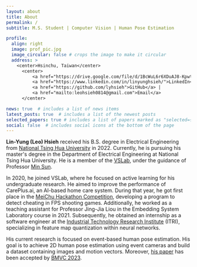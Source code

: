 ```yaml
---
layout: about
title: About
permalink: /
subtitle: M.S. Student | Computer Vision | Human Pose Estimation

profile:
  align: right
  image: prof_pic.jpg
  image_circular: false # crops the image to make it circular
  address: >
    <center>Hsinchu, Taiwan</center>
      <center>
          <a href="https://drive.google.com/file/d/1BcWuL6r6XDuAJ8-KpwtaatH3_aoo7n30/view?usp=sharing">CV</a> | 
          <a href="https://www.linkedin.com/in/linyunghsieh/">LinkedIn</a> <br>
          <a href="https://github.com/lyhsieh">GitHub</a> |
          <a href="mailto:leohsieh0814@gmail.com">Email</a>
      </center>

news: true  # includes a list of news items
latest_posts: true  # includes a list of the newest posts
selected_papers: true # includes a list of papers marked as "selected={true}"
social: false  # includes social icons at the bottom of the page
---
```


<!-- Write your biography here. Tell the world about yourself. Link to your favorite [subreddit](http://reddit.com). You can put a picture in, too. The code is already in, just name your picture `prof_pic.jpg` and put it in the `img/` folder.

Put your address / P.O. box / other info right below your picture. You can also disable any of these elements by editing `profile` property of the YAML header of your `_pages/about.md`. Edit `_bibliography/papers.bib` and Jekyll will render your [publications page](/al-folio/publications/) automatically.

Link to your social media connections, too. This theme is set up to use [Font Awesome icons](http://fortawesome.github.io/Font-Awesome/) and [Academicons](https://jpswalsh.github.io/academicons/), like the ones below. Add your Facebook, Twitter, LinkedIn, Google Scholar, or just disable all of them. -->

<b>Lin-Yung (Leo) Hsieh</b> received his B.S. degree in Electrical Engineering from [National Tsing Hua University](https://nthu-en.site.nthu.edu.tw/) in 2022. Currently, he is pursuing his master's degree in the Department of Electrical Engineering at National Tsing Hua University. He is a member of the <a href="https://aliensunmin.github.io/lab/info.html">VSLab</a>, under the guidance of Professor <a href="https://aliensunmin.github.io/">Min Sun</a>.

In 2020, he joined VSLab, where he focused on active learning for his undergraduate research. He aimed to improve the performance of CarePlus.ai, an AI-based home care system. During that year, he got first place in the <a href="https://2020.meichuhackathon.org/">MeiChu Hackathon Competition</a>, developing a program to detect cheating in FPS shooting games. Additionally, he worked as a teaching assistant for Professor Jing-Jia Liou in the Embedding System Laboratory course in 2021. Subsequently, he obtained an internship as a software engineer at the <a href="https://www.itri.org.tw/english/index.aspx">Industrial Technology Research Institute</a> (ITRI), specializing in feature map quantization within neural networks.

His current research is focused on event-based human pose estimation. His goal is to achieve 2D human pose estimation using event cameras and build a dataset containing images and motion vectors. Moreover, <a href="https://lyhsieh.github.io/sphp/">his paper</a> has been accepted by <a href="https://bmvc2023.org/">BMVC 2023</a>.